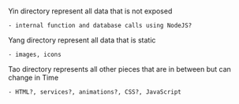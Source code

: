 # 

Yin directory represent all data that is not exposed 

    - internal function and database calls using NodeJS?

Yang directory represent all data that is static
 
    - images, icons

Tao directory represents all other pieces that are in between but can change in Time

    - HTML?, services?, animations?, CSS?, JavaScript

